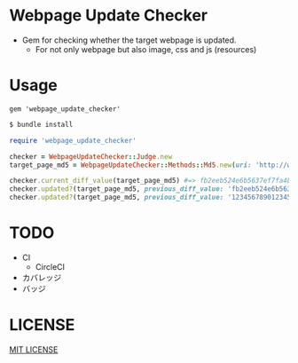 # Webpage Update Checker
- Gem for checking whether the target webpage is updated.
    - For not only webpage but also image, css and js (resources)

# Usage
```
gem 'webpage_update_checker'
```

```bash
$ bundle install
```

```ruby
require 'webpage_update_checker'

checker = WebpageUpdateChecker::Judge.new
target_page_md5 = WebpageUpdateChecker::Methods::Md5.new(uri: 'http://www.ne.jp/asahi/pursuits/ootsuki/pc/X68k/x680x0.xhtml')

checker.current_diff_value(target_page_md5) #=> fb2eeb524e6b5637ef7fa4bed48f1d67
checker.updated?(target_page_md5, previous_diff_value: 'fb2eeb524e6b5637ef7fa4bed48f1d67') #=> false (not updated)
checker.updated?(target_page_md5, previous_diff_value: '12345678901234567890123456789012') #=> true (updated)
```

# TODO
- CI
    - CircleCI
- カバレッジ
- バッジ

# LICENSE
[MIT LICENSE](/LICENSE)
